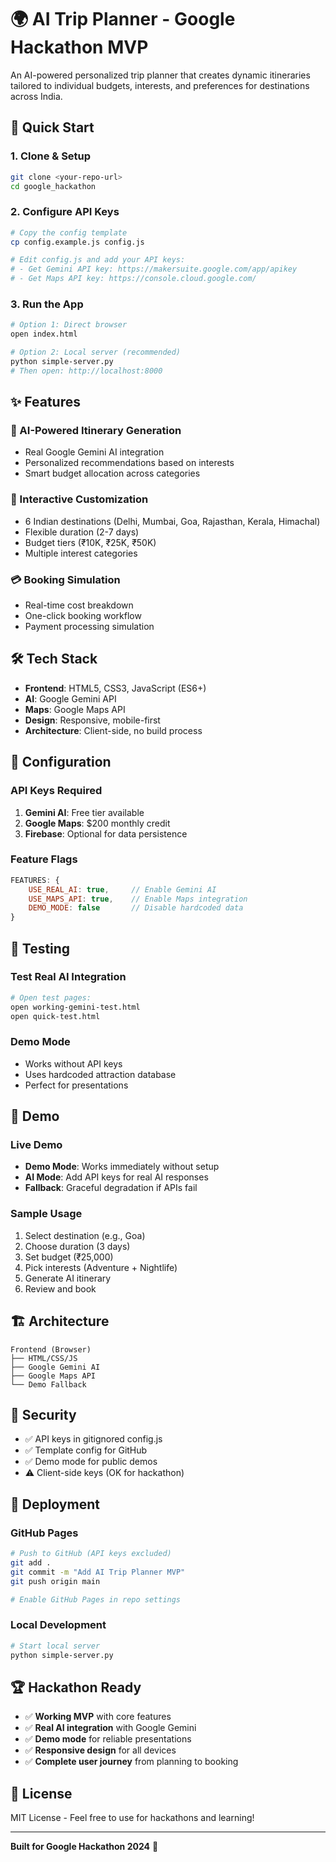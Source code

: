 # 🌍 AI Trip Planner - Google Hackathon MVP

An AI-powered personalized trip planner that creates dynamic itineraries tailored to individual budgets, interests, and preferences for destinations across India.

## 🚀 Quick Start

### 1. Clone & Setup
```bash
git clone <your-repo-url>
cd google_hackathon
```

### 2. Configure API Keys
```bash
# Copy the config template
cp config.example.js config.js

# Edit config.js and add your API keys:
# - Get Gemini API key: https://makersuite.google.com/app/apikey
# - Get Maps API key: https://console.cloud.google.com/
```

### 3. Run the App
```bash
# Option 1: Direct browser
open index.html

# Option 2: Local server (recommended)
python simple-server.py
# Then open: http://localhost:8000
```

## ✨ Features

### 🤖 AI-Powered Itinerary Generation
- Real Google Gemini AI integration
- Personalized recommendations based on interests
- Smart budget allocation across categories

### 🎯 Interactive Customization
- 6 Indian destinations (Delhi, Mumbai, Goa, Rajasthan, Kerala, Himachal)
- Flexible duration (2-7 days)
- Budget tiers (₹10K, ₹25K, ₹50K)
- Multiple interest categories

### 💳 Booking Simulation
- Real-time cost breakdown
- One-click booking workflow
- Payment processing simulation

## 🛠️ Tech Stack

- **Frontend**: HTML5, CSS3, JavaScript (ES6+)
- **AI**: Google Gemini API
- **Maps**: Google Maps API
- **Design**: Responsive, mobile-first
- **Architecture**: Client-side, no build process

## 🔧 Configuration

### API Keys Required
1. **Gemini AI**: Free tier available
2. **Google Maps**: $200 monthly credit
3. **Firebase**: Optional for data persistence

### Feature Flags
```javascript
FEATURES: {
    USE_REAL_AI: true,     // Enable Gemini AI
    USE_MAPS_API: true,    // Enable Maps integration  
    DEMO_MODE: false       // Disable hardcoded data
}
```

## 🧪 Testing

### Test Real AI Integration
```bash
# Open test pages:
open working-gemini-test.html
open quick-test.html
```

### Demo Mode
- Works without API keys
- Uses hardcoded attraction database
- Perfect for presentations

## 📱 Demo

### Live Demo
- **Demo Mode**: Works immediately without setup
- **AI Mode**: Add API keys for real AI responses
- **Fallback**: Graceful degradation if APIs fail

### Sample Usage
1. Select destination (e.g., Goa)
2. Choose duration (3 days)
3. Set budget (₹25,000)
4. Pick interests (Adventure + Nightlife)
5. Generate AI itinerary
6. Review and book

## 🏗️ Architecture

```
Frontend (Browser)
├── HTML/CSS/JS
├── Google Gemini AI
├── Google Maps API
└── Demo Fallback
```

## 🔐 Security

- ✅ API keys in gitignored config.js
- ✅ Template config for GitHub
- ✅ Demo mode for public demos
- ⚠️ Client-side keys (OK for hackathon)

## 🚀 Deployment

### GitHub Pages
```bash
# Push to GitHub (API keys excluded)
git add .
git commit -m "Add AI Trip Planner MVP"
git push origin main

# Enable GitHub Pages in repo settings
```

### Local Development
```bash
# Start local server
python simple-server.py
```

## 🏆 Hackathon Ready

- ✅ **Working MVP** with core features
- ✅ **Real AI integration** with Google Gemini
- ✅ **Demo mode** for reliable presentations
- ✅ **Responsive design** for all devices
- ✅ **Complete user journey** from planning to booking

## 📄 License

MIT License - Feel free to use for hackathons and learning!

---

**Built for Google Hackathon 2024** 🚀
